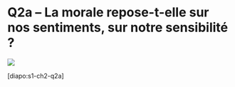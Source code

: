 # Q2a – La morale repose-t-elle sur nos sentiments, sur notre sensibilité ?

![](https://i.ibb.co/87MksHv/esther.jpg)

[diapo:s1-ch2-q2a]